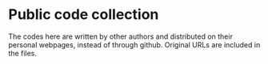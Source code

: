 # Public code collection
The codes here are written by other authors and distributed on their personal webpages, instead of through github. Original URLs are included in the files.
